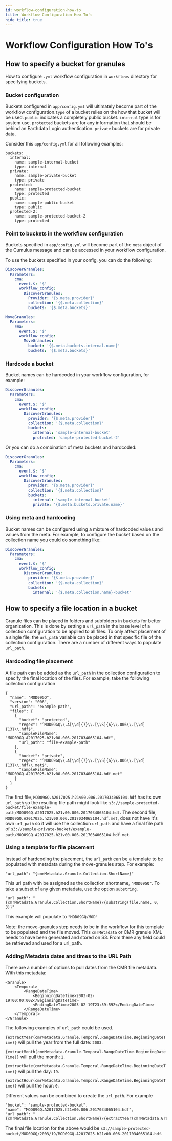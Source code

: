 ```yaml
---
id: workflow-configuration-how-to
title: Workflow Configuration How To's
hide_title: true
---
```


# Workflow Configuration How To's

## How to specify a bucket for granules

How to configure `.yml` workflow configuration in `workflows` directory for specifying buckets.

### Bucket configuration

Buckets configured in `app/config.yml` will ultimately become part of the workflow configuration.`type` of a bucket relies on the how that bucket will be used.
`public` indicates a completely public bucket.
`internal` type is for system use.
`protected` buckets are for any information that should be behind an Earthdata Login authentication.
`private` buckets are for private data.

Consider this `app/config.yml` for all following examples:

```
buckets:
  internal:
    name: sample-internal-bucket
    type: internal
  private:
    name: sample-private-bucket
    type: private
  protected:
    name: sample-protected-bucket
    type: protected
  public:
    name: sample-public-bucket
    type: public
  protected-2:
    name: sample-protected-bucket-2
    type: protected
```

### Point to buckets in the workflow configuration

Buckets specified in `app/config.yml` will become part of the `meta` object of the Cumulus message and can be accessed in your workflow configuration.

To use the buckets specified in your config, you can do the following:

```yaml
DiscoverGranules:
  Parameters:
    cma:
      event.$: '$'
      workflow_config:
        DiscoverGranules:
          Provider: '{$.meta.provider}'
          collection: '{$.meta.collection}'
          buckets: '{$.meta.buckets}'
```

```yaml
MoveGranules:
  Parameters:
    cma:
      event.$: '$'
      workflow_config:
        MoveGranules:
          bucket: '{$.meta.buckets.internal.name}'
          buckets: '{$.meta.buckets}'
```

### Hardcode a bucket

Bucket names can be hardcoded in your workflow configuration, for example:

```yaml
DiscoverGranules:
  Parameters:
    cma:
      event.$: '$'
      workflow_config:
        DiscoverGranules:
          provider: '{$.meta.provider}'
          collection: '{$.meta.collection}'
          buckets:
            internal: 'sample-internal-bucket'
            protected: 'sample-protected-bucket-2'
```
Or you can do a combination of meta buckets and hardcoded:

```yaml
DiscoverGranules:
  Parameters:
    cma:
      event.$: '$'
      workflow_config:
        DiscoverGranules:
          provider: '{$.meta.provider}'
          collection: '{$.meta.collection}'
          buckets:
            internal: 'sample-internal-bucket'
            private: '{$.meta.buckets.private.name}'
```

### Using meta and hardcoding

Bucket names can be configured using a mixture of hardcoded values and values from the meta. For example, to configure the bucket based on the collection name you could do something like:

```yaml
DiscoverGranules:
  Parameters:
    cma:
      event.$: '$'
      workflow_config:
        DiscoverGranules:
          provider: '{$.meta.provider}'
          collection: '{$.meta.collection}'
          buckets:
            internal: '{$.meta.collection.name}-bucket'
```
## How to specify a file location in a bucket

Granule files can be placed in folders and subfolders in buckets for better organization. This is done by setting a `url_path` in the base level of a collection configuration to be applied to all files. To only affect placement of a single file, the `url_path` variable can be placed in that specific file of the collection configuration. There are a number of different ways to populate `url_path`.

### Hardcoding file placement

A file path can be added as the `url_path` in the collection configuration to specify the final location of the files. For example, take the following collection configuration

```
{
  "name": "MOD09GQ",
  "version": "006",
  "url_path": "example-path",
  "files": {
    {
      "bucket": "protected",
      "regex": "^MOD09GQ\\.A[\\d]{7}\\.[\\S]{6}\\.006\\.[\\d]{13}\\.hdf$",
      "sampleFileName": "MOD09GQ.A2017025.h21v00.006.2017034065104.hdf",
      "url_path": "file-example-path"
    },
    {
      "bucket": "private",
      "regex": "^MOD09GQ\\.A[\\d]{7}\\.[\\S]{6}\\.006\\.[\\d]{13}\\.hdf\\.met$",
      "sampleFileName": "MOD09GQ.A2017025.h21v00.006.2017034065104.hdf.met"
    }
  }
}
```

The first file, `MOD09GQ.A2017025.h21v00.006.2017034065104.hdf` has its own `url_path` so the resulting file path might look like `s3://sample-protected-bucket/file-example-path/MOD09GQ.A2017025.h21v00.006.2017034065104.hdf`.
The second file, `MOD09GQ.A2017025.h21v00.006.2017034065104.hdf.met`, does not have it's own `url_path` so it will use the collection `url_path` and have a final file path of `s3://sample-private-bucket/example-path/MOD09GQ.A2017025.h21v00.006.2017034065104.hdf.met`.

### Using a template for file placement

Instead of hardcoding the placement, the `url_path` can be a template to be populated with metadata during the move-granules step. For example:

```
"url_path": "{cmrMetadata.Granule.Collection.ShortName}"
```

This url path with be assigned as the collection shortname, `"MOD09GQ"`.
To take a subset of any given metadata, use the option `substring`.

```
"url_path": "{cmrMetadata.Granule.Collection.ShortName}/{substring(file.name, 0, 3)}"
```

This example will populate to `"MOD09GQ/MOD"`

Note: the move-granules step needs to be in the workflow for this template to be populated and the file moved. This `cmrMetadata` or CMR granule XML needs to have been generated and stored on S3. From there any field could be retrieved and used for a url_path.

### Adding Metadata dates and times to the URL Path

There are a number of options to pull dates from the CMR file metadata. With this metadata:

```
<Granule>
    <Temporal>
        <RangeDateTime>
            <BeginningDateTime>2003-02-19T00:00:00Z</BeginningDateTime>
            <EndingDateTime>2003-02-19T23:59:59Z</EndingDateTime>
        </RangeDateTime>
    </Temporal>
</Granule>
```

The following examples of `url_path` could be used.

`{extractYear(cmrMetadata.Granule.Temporal.RangeDateTime.BeginningDateTime)}` will pull the year from the full date: `2003`.

`{extractMonth(cmrMetadata.Granule.Temporal.RangeDateTime.BeginningDateTime)}` will pull the month: `2`.

`{extractDate(cmrMetadata.Granule.Temporal.RangeDateTime.BeginningDateTime)}` will pull the day: `19`.

`{extractHour(cmrMetadata.Granule.Temporal.RangeDateTime.BeginningDateTime)}` will pull the hour: `0`.

Different values can be combined to create the `url_path`. For example

```
"bucket": "sample-protected-bucket",
"name": "MOD09GQ.A2017025.h21v00.006.2017034065104.hdf",
"url_path": "{cmrMetadata.Granule.Collection.ShortName}/{extractYear(cmrMetadata.Granule.Temporal.RangeDateTime.BeginningDateTime)/extractDate(cmrMetadata.Granule.Temporal.RangeDateTime.BeginningDateTime)}"

```

The final file location for the above would be `s3://sample-protected-bucket/MOD09GQ/2003/19/MOD09GQ.A2017025.h21v00.006.2017034065104.hdf`.
